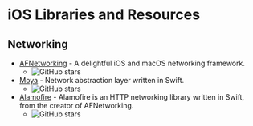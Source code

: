 # iOS Libraries and Resources


## Networking

* [AFNetworking](https://github.com/AFNetworking/AFNetworking) - A delightful iOS and macOS networking framework.
  * ![GitHub stars](https://img.shields.io/github/stars/AFNetworking/AFNetworking.svg?style=social)
* [Moya](https://github.com/Moya/Moya) - Network abstraction layer written in Swift.
  * ![GitHub stars](https://img.shields.io/github/stars/Moya/Moya.svg?style=social)
* [Alamofire](https://github.com/Alamofire/Alamofire) - Alamofire is an HTTP networking library written in Swift, from the creator of AFNetworking.
  * ![GitHub stars](https://img.shields.io/github/stars/Alamofire/Alamofire.svg?style=social)
